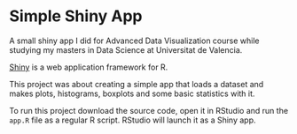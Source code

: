# Simple Shiny App
A small shiny app I did for Advanced Data Visualization course while studying my masters in Data Science at Universitat de Valencia.

[Shiny](https://shiny.rstudio.com/) is a web application framework for R. 

This project was about creating a simple app that loads a dataset and makes plots, histograms, boxplots and some basic statistics with it. 

To run this project download the source code, open it in RStudio and run the `app.R` file as a regular R script. RStudio will launch it as a Shiny app. 
